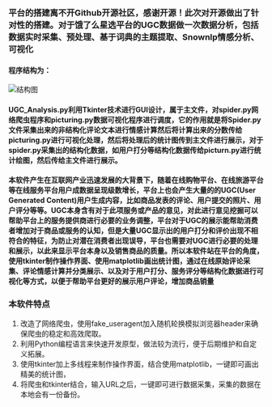 ### 平台的搭建离不开Github开源社区，感谢开源！此次对开源做出了针对性的搭建。对于饿了么星选平台的UGC数据做一次数据分析，包括数据实时采集、预处理、基于词典的主题提取、Snownlp情感分析、可视化
#### 程序结构为：
![结构图](https://github.com/CarryChang/UGC-Analysis/blob/master/pic/%E7%A8%8B%E5%BA%8F%E7%BB%93%E6%9E%84.png)
####  UGC_Analysis.py利用Tkinter技术进行GUI设计，属于主文件，对spider.py网络爬虫程序和picturing.py数据可视化程序进行调度，它的作用就是将Spider.py文件采集出来的非结构化评论文本进行情感计算然后将计算出来的分数传给picturing.py进行可视化处理，然后将处理后的统计图传到主文件进行展示，对于spider.py采集出的结构化数据，如用户打分等结构化数据传给picturn.py进行统计绘图，然后传给主文件进行展示。
#### 本软件产生在互联网产业迅速发展的大背景下，随着在线购物平台、在线旅游平台等在线服务平台用户成数据呈现级数增长，平台上也会产生大量的的UGC(User Generated Content)用户生成内容，比如商品发表的评论、用户提交的照片、用户评分等等。UGC本身含有对于此项服务或产品的意见，对此进行意见挖掘可以帮助平台上的服务提供商进行必要的业务调整，平台对于UGC的展示能帮助消费者增加对于商品或服务的认知，但是大量UGC显示出的用户打分和评价出现不相符合的特征，为防止对潜在消费者出现误导，平台也需要对UGC进行必要的处理和展示，以此来显示平台本身以及销售商品的质量。所以本软件站在平台的角度，使用tkinter制作操作界面、使用matplotlib画出统计图，通过在线原始评论采集、评论情感计算并分类展示、以及对于用户打分、服务评分等结构化数据进行可视化等方式，以便于帮助平台更好的展示用户评论，增加商品销量
### 本软件特点
1. 	改造了网络爬虫，使用fake_useragent加入随机轮换模拟浏览器header来确保爬虫的稳定和高效爬取。
2. 	利用Python编程语言来快速开发原型，做法较为流行，便于后期维护和自定义拓展。
3.	使用tkinter加上多线程来制作操作界面，结合使用matplotlib，一键即可画出精美的统计图，
4.	将爬虫和tkinter结合，输入URL之后，一键即可进行数据采集，采集的数据在本地会有一份备份。
